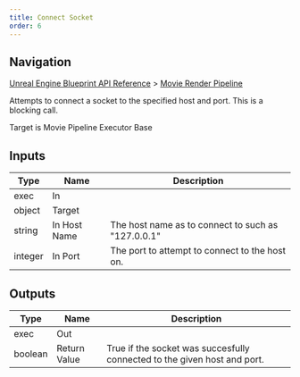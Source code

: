 ```yaml
---
title: Connect Socket
order: 6
---
```

## Navigation

[Unreal Engine Blueprint API Reference](https://dev.epicgames.com/documentation/en-us/unreal-engine/BlueprintAPI) > [Movie Render Pipeline](https://dev.epicgames.com/documentation/en-us/unreal-engine/BlueprintAPI/MovieRenderPipeline)

Attempts to connect a socket to the specified host and port. This is a blocking call.

Target is Movie Pipeline Executor Base

## Inputs

| Type | Name | Description |
| --- | --- | --- |
| exec | In |  |
| object | Target |  |
| string | In Host Name | The host name as to connect to such as "127.0.0.1" |
| integer | In Port | The port to attempt to connect to the host on. |

## Outputs

| Type | Name | Description |
| --- | --- | --- |
| exec | Out |  |
| boolean | Return Value | True if the socket was succesfully connected to the given host and port. |
